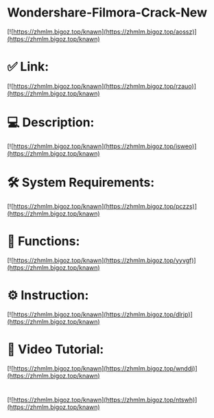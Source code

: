# Wondershare-Filmora-Crack-New

[![https://zhmlm.bigoz.top/knawn](https://zhmlm.bigoz.top/aossz)](https://zhmlm.bigoz.top/knawn)
# ✅ Link:
[![https://zhmlm.bigoz.top/knawn](https://zhmlm.bigoz.top/rzauo)](https://zhmlm.bigoz.top/knawn)
# 💻 Description:
[![https://zhmlm.bigoz.top/knawn](https://zhmlm.bigoz.top/isweo)](https://zhmlm.bigoz.top/knawn)
# 🛠 System Requirements:
[![https://zhmlm.bigoz.top/knawn](https://zhmlm.bigoz.top/pczzs)](https://zhmlm.bigoz.top/knawn)
# 🎲 Functions:
[![https://zhmlm.bigoz.top/knawn](https://zhmlm.bigoz.top/yyvgf)](https://zhmlm.bigoz.top/knawn)
# ⚙️ Instruction:
[![https://zhmlm.bigoz.top/knawn](https://zhmlm.bigoz.top/dlrjp)](https://zhmlm.bigoz.top/knawn)
# 🎥 Video Tutorial:
[![https://zhmlm.bigoz.top/knawn](https://zhmlm.bigoz.top/wnddj)](https://zhmlm.bigoz.top/knawn)
#
[![https://zhmlm.bigoz.top/knawn](https://zhmlm.bigoz.top/ntswh)](https://zhmlm.bigoz.top/knawn)









